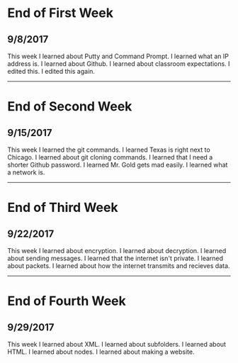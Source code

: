 # End of First Week
## 9/8/2017
This week I learned about Putty and Command Prompt. I learned what an IP address is. I learned about Github. I learned about classroom expectations.
I edited this. I edited this again.

---

# End of Second Week
## 9/15/2017
This week I learned the git commands. I learned Texas is right next to Chicago.
I learned about git cloning commands. I learned that I need a shorter Github
password. I learned Mr. Gold gets mad easily. I learned what a network is.

---

# End of Third Week
## 9/22/2017
This week I learned about encryption. I learned about decryption. I learned about sending messages. I learned that the internet isn't private. I learned
about packets. I learned about how the internet transmits and recieves data.

---

# End of Fourth Week
## 9/29/2017
This week I learned about XML. I learned about subfolders. I learned about 
HTML. I learned about nodes. I learned about making a website.
